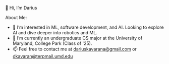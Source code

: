 👋 Hi, I’m Darius

About Me:
  - 👀 I’m interested in ML, software development, and AI. Looking to explore AI and dive deeper into robotics and ML.
  - 🌱 I’m currently an undergraduate CS major at the University of Maryland, College Park (Class of '25).
  - 📫 Feel free to contact me at dariuskavarana@gmail.com or dkavaran@terpmail.umd.edu
